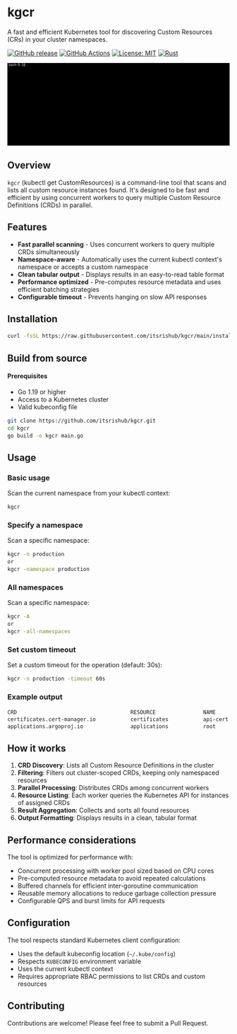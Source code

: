 # kgcr

A fast and efficient Kubernetes tool for discovering Custom Resources (CRs) in your cluster namespaces.

[![GitHub release](https://img.shields.io/github/release/itsrishub/kgcr.svg)](https://github.com/itsrishub/kgcr/releases) [![GitHub Actions](https://img.shields.io/github/actions/workflow/status/itsrishub/kgcr/release.yml?branch=main)](https://github.com/itsrishub/kgcr/actions) [![License: MIT](https://img.shields.io/badge/License-MIT-yellow.svg)](https://opensource.org/licenses/MIT) [![Rust](https://img.shields.io/badge/go-%2304A7D0.svg?style=flat&logo=go&logoColor=white)](https://www.rust-lang.org/)

![Demo](assets/demo.gif)

## Overview

`kgcr` (kubectl get CustomResources) is a command-line tool that scans and lists all custom resource instances found. It's designed to be fast and efficient by using concurrent workers to query multiple Custom Resource Definitions (CRDs) in parallel.

## Features

- **Fast parallel scanning** - Uses concurrent workers to query multiple CRDs simultaneously
- **Namespace-aware** - Automatically uses the current kubectl context's namespace or accepts a custom namespace
- **Clean tabular output** - Displays results in an easy-to-read table format
- **Performance optimized** - Pre-computes resource metadata and uses efficient batching strategies
- **Configurable timeout** - Prevents hanging on slow API responses

## Installation

```bash
curl -fsSL https://raw.githubusercontent.com/itsrishub/kgcr/main/install.sh | sudo bash
```

## Build from source

#### Prerequisites

- Go 1.19 or higher
- Access to a Kubernetes cluster
- Valid kubeconfig file

```bash
git clone https://github.com/itsrishub/kgcr.git
cd kgcr
go build -o kgcr main.go
```

## Usage

### Basic usage

Scan the current namespace from your kubectl context:

```bash
kgcr
```

### Specify a namespace

Scan a specific namespace:

```bash
kgcr -n production
or
kgcr -namespace production
```
### All namespaces

Scan a specific namespace:

```bash
kgcr -A
or
kgcr -all-namespaces
```

### Set custom timeout

Set a custom timeout for the operation (default: 30s):

```bash
kgcr -n production -timeout 60s
```

### Example output

```
CRD                                    RESOURCE               NAME
certificates.cert-manager.io           certificates           api-cert
applications.argoproj.io	           applications	          root
```

## How it works

1. **CRD Discovery**: Lists all Custom Resource Definitions in the cluster
2. **Filtering**: Filters out cluster-scoped CRDs, keeping only namespaced resources
3. **Parallel Processing**: Distributes CRDs among concurrent workers
4. **Resource Listing**: Each worker queries the Kubernetes API for instances of assigned CRDs
5. **Result Aggregation**: Collects and sorts all found resources
6. **Output Formatting**: Displays results in a clean, tabular format

## Performance considerations

The tool is optimized for performance with:

- Concurrent processing with worker pool sized based on CPU cores
- Pre-computed resource metadata to avoid repeated calculations
- Buffered channels for efficient inter-goroutine communication
- Reusable memory allocations to reduce garbage collection pressure
- Configurable QPS and burst limits for API requests

## Configuration

The tool respects standard Kubernetes client configuration:

- Uses the default kubeconfig location (`~/.kube/config`)
- Respects `KUBECONFIG` environment variable
- Uses the current kubectl context
- Requires appropriate RBAC permissions to list CRDs and custom resources

## Contributing

Contributions are welcome! Please feel free to submit a Pull Request.